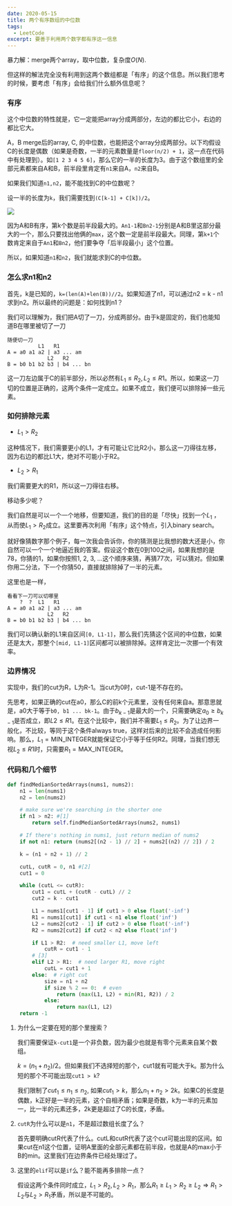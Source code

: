 ```yaml
---
date: 2020-05-15
title: 两个有序数组的中位数
tags:
  - LeetCode
excerpt: 要善于利用两个数字都有序这一信息
---
```


暴力解：merge两个array，取中位数，复杂度$O(N)$.

但这样的解法完全没有利用到这两个数组都是「有序」的这个信息。所以我们思考的时候，要考虑「有序」会给我们什么额外信息呢？

### 有序

这个中位数的特性就是，它一定能把array分成两部分，左边的都比它小，右边的都比它大。

A，B merge后的array, C, 的中位数，也能把这个array分成两部分。以下均假设C的长度是偶数（如果是奇数，一半的元素数量是`floor(n/2) + 1`，这一点在代码中有处理到）。如`[1 2 3 4 5 6]`，那么它的一半的长度为3。由于这个数组里的全部元素都来自A和B，前半段里肯定有`n1`来自A，`n2`来自B。

如果我们知道`n1,n2`，能不能找到C的中位数呢？

设一半的长度为`k`，我们需要找到`(C[k-1] + C[k])/2`。

![](https://cdn.jsdelivr.net/gh/Deerhound579/image-hosting/img/image-20200326121221667.png)

因为A和B有序，第k个数是前半段最大的。`An1-1`和`Bn2-1`分别是A和B里这部分最大的一个，那么只要找出他俩的`max`，这个数一定是前半段最大。同理，第`k+1`个数肯定来自于`An1`和`Bn2`，他们要争夺「后半段最小」这个位置。

所以，如果知道`n1`和`n2`，我们就能求到C的中位数。

### 怎么求n1和n2

首先，k是已知的，`k=(len(A)+len(B))//2`。如果知道了n1，可以通过n2 = k - n1求到n2。所以最终的问题是：如何找到n1？

我们可以理解为，我们把A切了一刀，分成两部分。由于k是固定的，我们也能知道B在哪里被切了一刀

```
随便切一刀
	      L1   R1
A = a0 a1 a2 | a3 ... am
			 L2   R2
B = b0 b1 b2 b3 | b4 ... bn
```

这一刀左边属于C的前半部分，所以必然有$L_1\leq R_2, L_2 \leq R1$。所以，如果这一刀切的位置是正确的，这两个条件一定成立。如果不成立，我们便可以排除掉一些元素。

### 如何排除元素

* $L_1 > R_2$

这种情况下，我们需要更小的L1，才有可能让它比R2小，那么这一刀得往左移，因为右边的都比L1大，绝对不可能小于R2。

* $L_2 > R_1$

我们需要更大的R1，所以这一刀得往右移。

移动多少呢？

我们自然是可以一个一个地移，但要知道，我们的目的是「尽快」找到一个$L_1$ ，从而使$L_1> R_2$成立。这里要再次利用「有序」这个特点，引入binary search。

就好像猜数字那个例子，每一次我会告诉你，你的猜测是比我想的数大还是小，你自然可以一个一个地逼近我的答案。假设这个数在0到100之间，如果我想的是78，你猜的1，如果你按照1, 2, 3, ...这个顺序来猜，再猜77次，可以猜对。但如果你用二分法，下一个你猜50，直接就排除掉了一半的元素。

这里也是一样，

```
看看下一刀可以切哪里
	?  ?  L1   R1
A = a0 a1 a2 | a3 ... am
			 L2   R2
B = b0 b1 b2 b3 | b4 ... bn
```

我们可以确认新的L1来自区间`[0, L1-1]`，那么我们先猜这个区间的中位数，如果还是太大，那整个`[mid, L1-1]`区间都可以被排除掉。这样肯定比一次挪一个有效率。

### 边界情况

实现中，我们的cut为R，L为R-1。当cut为0时，cut-1是不存在的。

先思考，如果正确的cut在a0，那么C的前k个元素里，没有任何来自a。那意思就是，a0大于等于`b0, b1 ... bk-1`。由于$b_{k-1}$是最大的一个，只需要确定$a_0 \geq b_{k-1}$是否成立，即$L2\leq R1$。在这个比较中，我们并不需要$L_1 \leq R_2$。为了让边界一般化，不比较，等同于这个条件always true，这样对后来的比较不会造成任何影响。那么，$L_1 = \text{MIN\_INTEGER}$就能保证它小于等于任何R2。同理，当我们想无视$L_2 \leq R1$时，只需要$R_1 = \text{MAX\_INTEGER}$。

### 代码和几个细节

```python
def findMedianSortedArrays(nums1, nums2):
    n1 = len(nums1)
    n2 = len(nums2)

    # make sure we're searching in the shorter one
    if n1 > n2: #[1]
        return self.findMedianSortedArrays(nums2, nums1)

    # If there's nothing in nums1, just return median of nums2
    if not n1: return (nums2[(n2 - 1) // 2] + nums2[(n2) // 2]) / 2

    k = (n1 + n2 + 1) // 2 

    cutL, cutR = 0, n1 #[2]
    cut1 = 0

    while (cutL <= cutR):
        cut1 = cutL + (cutR - cutL) // 2
        cut2 = k - cut1

        L1 = nums1[cut1 - 1] if cut1 > 0 else float('-inf')
        R1 = nums1[cut1] if cut1 < n1 else float('inf')
        L2 = nums2[cut2 - 1] if cut2 > 0 else float('-inf')
        R2 = nums2[cut2] if cut2 < n2 else float('inf')

        if L1 > R2:  # need smaller L1, move left
            cutR = cut1 - 1
        # [3]
        elif L2 > R1:  # need larger R1, move right 
            cutL = cut1 + 1
        else:  # right cut
            size = n1 + n2
            if size % 2 == 0:  # even
                return (max(L1, L2) + min(R1, R2)) / 2
            else:
                return max(L1, L2)
    return -1
```

1. 为什么一定要在短的那个里搜索？

   我们需要保证`k-cut1`是一个非负数，因为最少也就是有零个元素来自某个数组。

   $k = (n_1 + n_2) / 2$。但如果我们不选择短的那个，cut1就有可能大于k。那为什么短的那个不可能出现`cut1 > k`?

   我们限制了$cut_1 \leq n_1 \leq n_2$, 如果$cut_1 > k$，那么$n_1 + n_2 \gt 2k$。如果C的长度是偶数，k正好是一半的元素，这个自相矛盾；如果是奇数，k为一半的元素加一，比一半的元素还多，2k更是超过了C的长度，矛盾。

2. `cutR`为什么可以是`n1`，不是超过数组长度了么？

   首先要明确cutR代表了什么。cutL和cutR代表了这个cut可能出现的区间。如果cut在n1这个位置，证明A里面的全部元素都在前半段，也就是A的max小于B的min。这里我们在边界条件已经处理过了。

3. 这里的`elif`可以是`if`么？能不能再多排除一点？

   假设这两个条件同时成立，$L_1\gt R_2, L_2 \gt R_1$，那么$R_1 \geq L_1 \gt R_2 \geq L_2 \Rightarrow R_1 \gt L_2$与$L_2 \gt R_1$矛盾，所以是不可能的。

 